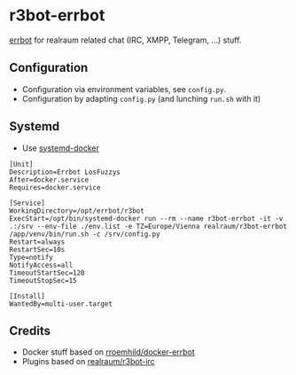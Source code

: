 # r3bot-errbot

[errbot](http://errbot.io/) for realraum related chat (IRC, XMPP, Telegram, ...) stuff.


## Configuration

* Configuration via environment variables, see `config.py`.
* Configuration by adapting `config.py` (and lunching `run.sh` with it)


## Systemd

* Use [systemd-docker](https://github.com/ibuildthecloud/systemd-docker)

```
[Unit]
Description=Errbot LosFuzzys
After=docker.service
Requires=docker.service

[Service]
WorkingDirectory=/opt/errbot/r3bot
ExecStart=/opt/bin/systemd-docker run --rm --name r3bot-errbot -it -v .:/srv --env-file ./env.list -e TZ=Europe/Vienna realraum/r3bot-errbot /app/venv/bin/run.sh -c /srv/config.py
Restart=always
RestartSec=10s
Type=notify
NotifyAccess=all
TimeoutStartSec=120
TimeoutStopSec=15

[Install]
WantedBy=multi-user.target
```


## Credits

* Docker stuff based on [rroemhild/docker-errbot](https://github.com/rroemhild/docker-errbot)
* Plugins based on [realraum/r3bot-irc](https://github.com/realraum/r3bot-irc)